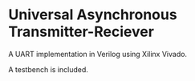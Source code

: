 # Universal Asynchronous Transmitter-Reciever

A UART implementation in Verilog using Xilinx Vivado.

A testbench is included.